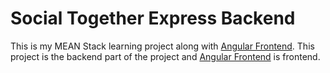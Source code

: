 # Social Together Express Backend

This is my MEAN Stack learning project along with [Angular Frontend](https://github.com/collSteve/social-form-angular). This project is the backend part of the project and [Angular Frontend](https://github.com/collSteve/social-form-angular) is frontend. 

